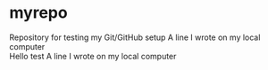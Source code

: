 # myrepo
Repository for testing my Git/GitHub setup
A line I wrote on my local computer  
Hello test 
A line I wrote on my local computer  
